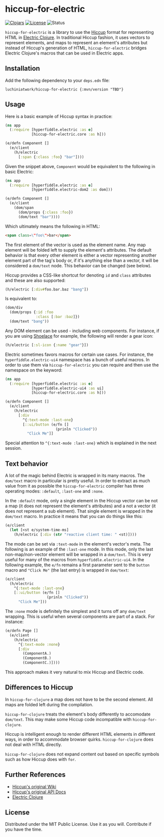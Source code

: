 # hiccup-for-electric

[![Clojars][clojars-badge]][clojars]
[![License][license-badge]][license]
![Status][status-badge]

`hiccup-for-electric` is a library to use the [Hiccup][hiccup] format
for representing HTML in [Electric Clojure][electric]. In traditional
Hiccup fashion, it uses vectors to represent elements, and maps to
represent an element's attributes but instead of Hiccup's generation
of HTML, `hiccup-for-electric` bridges Electric Clojure's macros that
can be used in Electric apps.

## Installation

Add the following dependency to your `deps.edn` file:

    luchiniatwork/hiccup-for-electric {:mvn/version "TBD"}


## Usage

Here is a basic example of Hiccup syntax in practice:

```clojure
(ns app
  (:require [hyperfiddle.electric :as e]
            [hiccup-for-electric.core :as h]))

(e/defn Component []
  (e/client
    (h/electric
      [:span {:class :foo} "bar"])))
```

Given the snippet above, `Component` would be equivalent to the
following in basic Electric:

```clojure
(ns app
  (:require [hyperfiddle.electric :as e]
            [hyperfiddle.electric-dom2 :as dom]))

(e/defn Component []
  (e/client
    (dom/span
      (dom/props {:class :foo})
      (dom/text "bar"))))
```

Which ultimately means the following in HTML:

```html
<span class=\"foo\">bar</span>
```

The first element of the vector is used as the element name. Any map
element will be folded left to supply the element's attributes. The
default behavior is that every other element is either a vector
representing another element part of the tag's body or, if it's
anything else than a vector, it will be considered a `dom/text`
node. This behavior can be changed (see below).

Hiccup provides a CSS-like shortcut for denoting `id` and `class`
attributes and these are also supported:

```clojure
(h/electric [:div#foo.bar.baz "bang"])
```
Is equivalent to:

```clojure
(dom/div
  (dom/props {:id :foo
              :class [:bar :baz]})
  (dom/text "bang"))
```

Any DOM element can be used - including web components. For instance,
if you are using [Shoelace][shoelace] for example, the following will
render a gear icon:

```clojure
(h/electric [:sl-icon {:name "gear"}])
```

Electric sometimes favors macros for certain use cases. For instance,
the `hyperfiddle.electric-ui4` namespace has a bunch of useful
macros. In order to use them via `hiccup-for-electric` you can require
and then use the namespace on the keyword:

```clojure
(ns app
  (:require [hyperfiddle.electric :as e]
            [hyperfiddle.electric-ui4 :as ui]
            [hiccup-for-electric.core :as h]))

(e/defn Component []
  (e/client
    (h/electric
      [:div
        ^{:text-mode :last-one}
        [::ui/button (e/fn []
                       (prinln "Clicked"))
          "Click Me"]]
```

Special attention to `^{:text-mode :last-one}` which is explained in
the next session.


## Text behavior

A lot of the magic behind Electric is wrapped in its many macros. The
`dom/text` macro in particular is pretty useful. In order to extract
as much value from it as possible the `hiccup-for-electric` compiler
has three operating modes: `:default`, `:last-one` and `:none`.

In the `:default` mode, only a single element in the Hiccup vector can
be not a map (it does not represent the element's attributes) and a
not a vector (it does not represent a sub element). That single
element is wrapped in the `dom/text` macro. In practice it means that
you can do things like this:

```clojure
(e/client
  (let [<st e/system-time-ms]
    (h/electric [:div (str "reactive client time: " <st)])))
```

The mode can be set via `:text-mode` in the element's vector's
meta. The following is an example of the `:last-one` mode. In this
mode, only the last non-map/non-vector element will be wrapped in a
`dom/text`. This is very useful for many of the macros from
`hyperfiddle.electric-ui4`. In the following example, the `e/fn`
remains a first parameter sent to the `button` macro and `"Click Me"`
(the last entry) is wrapped in `dom/text`:

```clojure
(e/client
  (h/electric
    ^{:text-mode :last-one}
    [::ui/button (e/fn []
                   (prinln "Clicked"))
      "Click Me"]))
```

The `:none` mode is definitely the simplest and it turns off any
`dom/text` wrapping. This is useful when several components are
part of a stack. For instance:

```clojure
(e/defn Page []
  (e/client
    (h/electric
      ^{:text-mode :none}
      [:div
        (ComponentA.)
        (ComponentB.)
        (ComponentC.)])))
```

This approach makes it very natural to mix Hiccup and Electric code.


## Differences to Hiccup

In `hiccup-for-clojure` a map does not have to be the second
element. All maps are folded left during the compilation.

`hiccup-for-clojure` treats the element's body differently to
accomodate `dom/text`. This may make some Hiccup code incompatible
with `hiccup-for-clojure`.

Hiccup is intelligent enough to render different HTML elements in
different ways, in order to accommodate browser
quirks. `hiccup-for-clojure` does not deal with HTML directly.

`hiccup-for-clojure` does not expand content out based on specific
symbols such as how Hiccup does with `for`.


## Further References

* [Hiccup's original Wiki][hiccup-wiki]
* [Hiccup's original API Docs][hiccup-api]
* [Electric Clojure][electric]


## License

Distributed under the MIT Public License. Use it as you
will. Contribute if you have the time.

[hiccup]: https://github.com/weavejester/hiccup
[hiccup-wiki]: https://github.com/weavejester/hiccup/wiki
[hiccup-api]: http://weavejester.github.io/hiccup
[electric]: https://github.com/hyperfiddle/electric
[shoelace]: https://shoelace.style

[license-badge]: https://img.shields.io/badge/license-MIT-blue.svg
[license]: #license

[clojars-badge]: https://img.shields.io/clojars/v/luchiniatwork/hiccup-for-electric.svg
[clojars]: http://clojars.org/luchiniatwork/hiccup-for-electric

[status-badge]: https://img.shields.io/badge/project%20status-prod-brightgreen.svg
